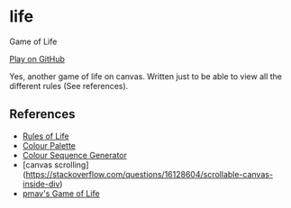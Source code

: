 # life
Game of Life

[Play on GitHub](https://seryckd.github.io/life/)

Yes, another game of life on canvas. Written just to be able to view all the different rules (See references).


## References

* [Rules of Life](http://psoup.math.wisc.edu/mcell/rullex_life.html)
* [Colour Palette](https://www.colourlovers.com/palette/110225/Vintage_Modern)
* [Colour Sequence Generator](http://livingqlikview.com/color-sequence-generator/)
* [canvas scrolling] (https://stackoverflow.com/questions/16128604/scrollable-canvas-inside-div)
* [pmav's Game of Life](http://pmav.eu/stuff/javascript-game-of-life-v3.1.1)
